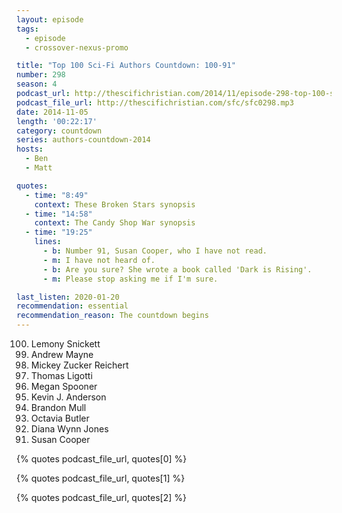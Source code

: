 ```yaml
---
layout: episode
tags:
  - episode
  - crossover-nexus-promo

title: "Top 100 Sci-Fi Authors Countdown: 100-91"
number: 298
season: 4
podcast_url: http://thescifichristian.com/2014/11/episode-298-top-100-sci-fi-authors-countdown-100-91/
podcast_file_url: http://thescifichristian.com/sfc/sfc0298.mp3
date: 2014-11-05
length: '00:22:17'
category: countdown
series: authors-countdown-2014
hosts:
  - Ben
  - Matt

quotes:
  - time: "8:49"
    context: These Broken Stars synopsis
  - time: "14:58"
    context: The Candy Shop War synopsis
  - time: "19:25"
    lines:
      - b: Number 91, Susan Cooper, who I have not read.
      - m: I have not heard of.
      - b: Are you sure? She wrote a book called 'Dark is Rising'.
      - m: Please stop asking me if I'm sure.

last_listen: 2020-01-20
recommendation: essential
recommendation_reason: The countdown begins
---
```


<ol start="100" reversed>
<li>Lemony Snickett
<li>Andrew Mayne
<li>Mickey Zucker Reichert
<li>Thomas Ligotti
<li>Megan Spooner
<li>Kevin J. Anderson
<li>Brandon Mull
<li>Octavia Butler
<li>Diana Wynn Jones
<li>Susan Cooper
</ol>

{% quotes podcast_file_url, quotes[0] %}

{% quotes podcast_file_url, quotes[1] %}

{% quotes podcast_file_url, quotes[2] %}